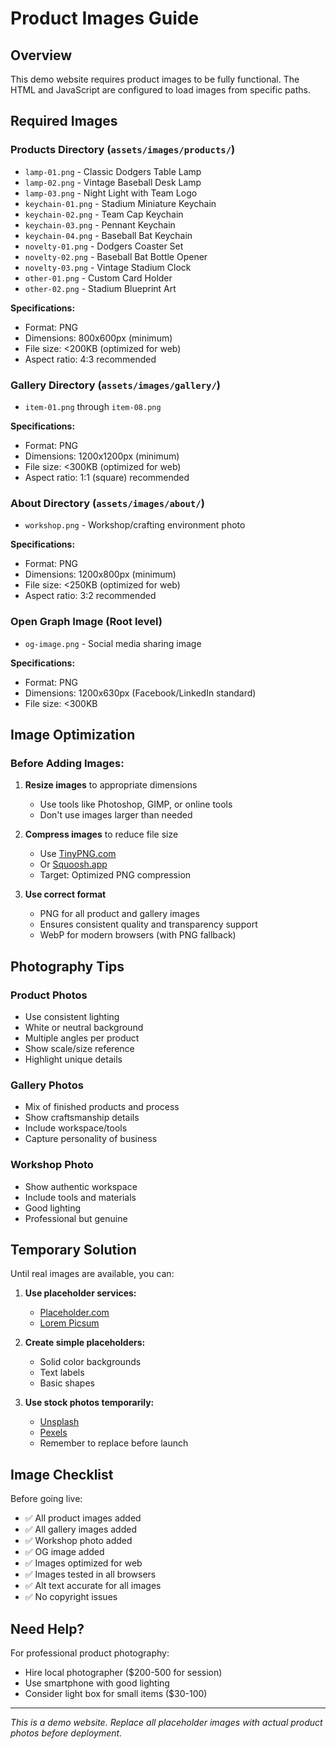 # Product Images Guide

## Overview

This demo website requires product images to be fully functional. The HTML and JavaScript are configured to load images from specific paths.

## Required Images

### Products Directory (`assets/images/products/`)
- `lamp-01.png` - Classic Dodgers Table Lamp
- `lamp-02.png` - Vintage Baseball Desk Lamp
- `lamp-03.png` - Night Light with Team Logo
- `keychain-01.png` - Stadium Miniature Keychain
- `keychain-02.png` - Team Cap Keychain
- `keychain-03.png` - Pennant Keychain
- `keychain-04.png` - Baseball Bat Keychain
- `novelty-01.png` - Dodgers Coaster Set
- `novelty-02.png` - Baseball Bat Bottle Opener
- `novelty-03.png` - Vintage Stadium Clock
- `other-01.png` - Custom Card Holder
- `other-02.png` - Stadium Blueprint Art

**Specifications:**
- Format: PNG
- Dimensions: 800x600px (minimum)
- File size: <200KB (optimized for web)
- Aspect ratio: 4:3 recommended

### Gallery Directory (`assets/images/gallery/`)
- `item-01.png` through `item-08.png`

**Specifications:**
- Format: PNG
- Dimensions: 1200x1200px (minimum)
- File size: <300KB (optimized for web)
- Aspect ratio: 1:1 (square) recommended

### About Directory (`assets/images/about/`)
- `workshop.png` - Workshop/crafting environment photo

**Specifications:**
- Format: PNG
- Dimensions: 1200x800px (minimum)
- File size: <250KB (optimized for web)
- Aspect ratio: 3:2 recommended

### Open Graph Image (Root level)
- `og-image.png` - Social media sharing image

**Specifications:**
- Format: PNG
- Dimensions: 1200x630px (Facebook/LinkedIn standard)
- File size: <300KB

## Image Optimization

### Before Adding Images:

1. **Resize images** to appropriate dimensions
   - Use tools like Photoshop, GIMP, or online tools
   - Don't use images larger than needed

2. **Compress images** to reduce file size
   - Use [TinyPNG.com](https://tinypng.com)
   - Or [Squoosh.app](https://squoosh.app)
   - Target: Optimized PNG compression

3. **Use correct format**
   - PNG for all product and gallery images
   - Ensures consistent quality and transparency support
   - WebP for modern browsers (with PNG fallback)

## Photography Tips

### Product Photos
- Use consistent lighting
- White or neutral background
- Multiple angles per product
- Show scale/size reference
- Highlight unique details

### Gallery Photos
- Mix of finished products and process
- Show craftsmanship details
- Include workspace/tools
- Capture personality of business

### Workshop Photo
- Show authentic workspace
- Include tools and materials
- Good lighting
- Professional but genuine

## Temporary Solution

Until real images are available, you can:

1. **Use placeholder services:**
   - [Placeholder.com](https://placeholder.com)
   - [Lorem Picsum](https://picsum.photos)

2. **Create simple placeholders:**
   - Solid color backgrounds
   - Text labels
   - Basic shapes

3. **Use stock photos temporarily:**
   - [Unsplash](https://unsplash.com)
   - [Pexels](https://pexels.com)
   - Remember to replace before launch

## Image Checklist

Before going live:
- ✅ All product images added
- ✅ All gallery images added
- ✅ Workshop photo added
- ✅ OG image added
- ✅ Images optimized for web
- ✅ Images tested in all browsers
- ✅ Alt text accurate for all images
- ✅ No copyright issues

## Need Help?

For professional product photography:
- Hire local photographer ($200-500 for session)
- Use smartphone with good lighting
- Consider light box for small items ($30-100)

---

*This is a demo website. Replace all placeholder images with actual product photos before deployment.*

